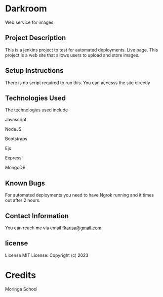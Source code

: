 # Darkroom
 Web service for images.

## Project Description
This is a jenkins project to test for automated deployments. Live page. This project is a web site that allows users to upload and store images.

## Setup Instructions
There is no script required to run this. You can accesss the site directly

## Technologies Used
The technologies used include

Javascript

NodeJS

Bootstraps

Ejs

Express

MongoDB

## Known Bugs
For automated deployments you need to have Ngrok running and it times out after 2 hours.

## Contact Information
You can reach me via email fkarisa@gmail.com

## license
License MIT License: Copyright (c) 2023

#  Credits
Moringa School
